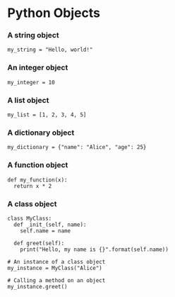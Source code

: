 # Python Objects

### A string object
`my_string = "Hello, world!"`

### An integer object
`my_integer = 10`

### A list object
`my_list = [1, 2, 3, 4, 5]`

### A dictionary object
`my_dictionary = {"name": "Alice", "age": 25}`

### A function object
```
def my_function(x):
  return x * 2
```
### A class object
```
class MyClass:
  def _init_(self, name):
    self.name = name

  def greet(self):
    print("Hello, my name is {}".format(self.name))

# An instance of a class object
my_instance = MyClass("Alice")

# Calling a method on an object
my_instance.greet()
```
